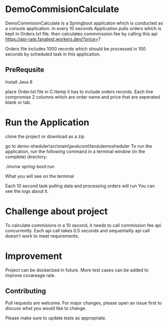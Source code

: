 # DemoCommisionCalculate

DemoCommisionCalculate is a Springboot applicaton which is conducted as a console application.
In every 10 seconds Application pulls orders which is kept in Orders.txt file.
then calculates commmission fee by calling this api https://api-rate.fanatest.workers.dev/?price=?

Orders file includes 1000 records which should be processed in 100 seconds by scheduled task in this application.

## PreRequsite

Install Java 8 

place Order.txt file in C:/temp
it has to include orders records. Each line compromise 2 columns which are order name and price that are seperated blank or tab.

# Run the Application

clone the project or download as a zip 

go to demo-sheduler\src\main\java\com\fana\demosheduler 
To run the application, run the following command in a terminal window (in the complete) directory:

./mvnw spring-boot:run

What you will see on the terminal 

Each 10 second task pulling data and processing orders will run
You can see the logs about it.

# Challenge about project 

To calculate commisions in a 10 second, it needs to call commission fee api concurrently.
Each api call takes 0.5 seconds and sequentailly api call doesn't work to meet requirements.

# Improvement

Project can be dockerized in future.
More test cases can be added to improve covareage rate.


## Contributing
Pull requests are welcome. For major changes, please open an issue first to discuss what you would like to change.

Please make sure to update tests as appropriate.


